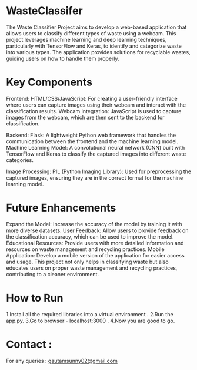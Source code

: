 # WasteClassifer
The Waste Classifier Project aims to develop a web-based application that allows users to classify different types of waste using a webcam. This project leverages machine learning and deep learning techniques, particularly with TensorFlow and Keras, to identify and categorize waste into various types. The application provides solutions for recyclable wastes, guiding users on how to handle them properly.

# Key Components
Frontend:
HTML/CSS/JavaScript: For creating a user-friendly interface where users can capture images using their webcam and interact with the classification results.
Webcam Integration: JavaScript is used to capture images from the webcam, which are then sent to the backend for classification.

Backend:
Flask: A lightweight Python web framework that handles the communication between the frontend and the machine learning model.
Machine Learning Model: A convolutional neural network (CNN) built with TensorFlow and Keras to classify the captured images into different waste categories.

Image Processing:
PIL (Python Imaging Library): Used for preprocessing the captured images, ensuring they are in the correct format for the machine learning model.

# Future Enhancements
Expand the Model: Increase the accuracy of the model by training it with more diverse datasets.
User Feedback: Allow users to provide feedback on the classification accuracy, which can be used to improve the model.
Educational Resources: Provide users with more detailed information and resources on waste management and recycling practices.
Mobile Application: Develop a mobile version of the application for easier access and usage.
This project not only helps in classifying waste but also educates users on proper waste management and recycling practices, contributing to a cleaner environment.

# How to Run 

1.Install all the required libraries into a virtual environment .
2.Run the app.py.
3.Go to browser - localhost:3000 .
4.Now you are good to go.

# Contact :
For any queries : gautamsunny02@gmail.com 
